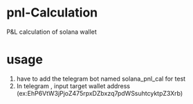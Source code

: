 # pnl-Calculation
P&amp;L calculation of solana wallet

# usage
1. have to add the telegram bot named solana_pnl_cal for test
2. In telegram , input target wallet address  (ex:EhP6VtW3jPjoZ475rpxDZbxzq7pdWSsuhtcyktpZ3Xrb) 
